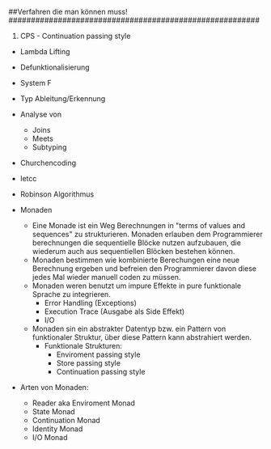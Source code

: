 ##Verfahren die man können muss!
########################################################

1. CPS - Continuation passing style 
* Lambda Lifting
* Defunktionalisierung
* System F
* Typ Ableitung/Erkennung
* Analyse von
    * Joins
    * Meets
    * Subtyping
* Churchencoding
* letcc
* Robinson Algorithmus
* Monaden
   * Eine Monade ist ein Weg Berechnungen in "terms of values and sequences" zu strukturieren. Monaden erlauben dem Programmierer berechnungen die sequentielle Blöcke nutzen aufzubauen, die wiederum auch aus sequentiellen Blöcken bestehen können.
   * Monaden bestimmen wie kombinierte Berechungen eine neue Berechnung ergeben und befreien den Programmierer davon diese jedes  Mal wieder manuell coden zu müssen.
   * Monaden weren benutzt um impure Effekte in pure funktionale Sprache zu integrieren.
      * Error Handling (Exceptions)
      * Execution Trace (Ausgabe als Side Effekt)
      * I/O
   * Monaden sin ein abstrakter Datentyp bzw. ein Pattern von funktionaler Struktur, über diese Pattern kann abstrahiert werden.
      * Funktionale Strukturen:
         * Enviroment passing style
         * Store passing style
         * Continuation passing style
         
* Arten von Monaden:
   * Reader aka Enviroment Monad
   * State Monad
   * Continuation Monad
   * Identity Monad
   * I/O Monad

